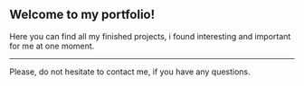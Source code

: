 <h2>Welcome to my portfolio!</h2>
Here you can find all my finished projects, i found interesting and important for me at one moment.
<hr>
Please, do not hesitate to contact me, if you have any questions.